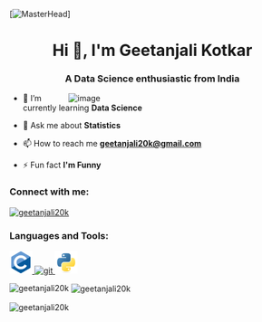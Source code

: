 [![MasterHead](https://wallpaperaccess.com/full/1325192.jpg)]

<h1 align="center">Hi 👋, I'm Geetanjali Kotkar</h1>
<h3 align="center">A Data Science enthusiastic from India</h3>
<img align="right" alt="image" width="400" src="https://intellipaat.com/mediaFiles/2015/11/e42cce_756b090fe40548eda9148fd5599980bb_mv2.gif">

- 🌱 I’m currently learning **Data Science**

- 💬 Ask me about **Statistics**

- 📫 How to reach me **geetanjali20k@gmail.com**

- ⚡ Fun fact **I'm Funny**

<h3 align="left">Connect with me:</h3>
<p align="left">
<a href="https://linkedin.com/in/geetanjali20k" target="blank"><img align="center" src="https://raw.githubusercontent.com/rahuldkjain/github-profile-readme-generator/master/src/images/icons/Social/linked-in-alt.svg" alt="geetanjali20k" height="30" width="40" /></a>
</p>

<h3 align="left">Languages and Tools:</h3>
<p align="left"> <a href="https://www.cprogramming.com/" target="_blank" rel="noreferrer"> <img src="https://raw.githubusercontent.com/devicons/devicon/master/icons/c/c-original.svg" alt="c" width="40" height="40"/> </a> <a href="https://git-scm.com/" target="_blank" rel="noreferrer"> <img src="https://www.vectorlogo.zone/logos/git-scm/git-scm-icon.svg" alt="git" width="40" height="40"/> </a> <a href="https://www.python.org" target="_blank" rel="noreferrer"> <img src="https://raw.githubusercontent.com/devicons/devicon/master/icons/python/python-original.svg" alt="python" width="40" height="40"/> </a> </p>

<p><img align="left" src="https://github-readme-stats.vercel.app/api/top-langs?username=geetanjali20k&show_icons=true&locale=en&layout=compact" alt="geetanjali20k" /></p>

<p>&nbsp;<img align="center" src="https://github-readme-stats.vercel.app/api?username=geetanjali20k&show_icons=true&locale=en" alt="geetanjali20k" /></p>

<p><img align="center" src="https://github-readme-streak-stats.herokuapp.com/?user=geetanjali20k&" alt="geetanjali20k" /></p>




